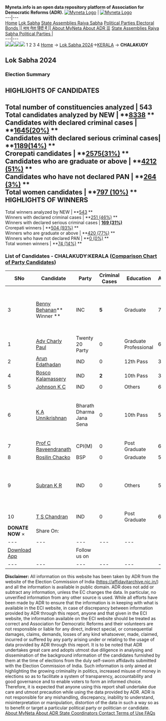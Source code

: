 **Myneta.info is an open data repository platform of Association for Democratic Reforms (ADR).**
[![Myneta Logo](https://www.myneta.info/lib/img/myneta-logo.png)](https://www.myneta.info/) | [![Myneta Logo](https://www.myneta.info/lib/img/adr-logo.png)](https://adrindia.org)  
---|---  
[Home](https://www.myneta.info/) [Lok Sabha](https://www.myneta.info/#ls "Lok Sabha") [ State Assemblies ](https://www.myneta.info/#sa "State Assemblies") [Rajya Sabha](https://www.myneta.info/#rs "Rajya Sabha") [Political Parties ](https://www.myneta.info/party "Political Parties") [ Electoral Bonds ](https://www.myneta.info/electoral_bonds "Electoral Bonds") [ || माय नेता हिंदी में || ](https://translate.google.co.in/translate?prev=hp&hl=en&js=y&u=www.myneta.info&sl=en&tl=hi&history_state0=) [ About MyNeta ](https://adrindia.org/content/about-myneta) [ About ADR ](https://adrindia.org/about-adr/who-we-are) [☰](javascript:void\(0\))
[ State Assemblies ](https://www.myneta.info/#sa "State Assemblies") [ Rajya Sabha ](https://www.myneta.info/#rs "Rajya Sabha") [ Political Parties ](https://www.myneta.info/party "Political Parties")
|   
---|---  
![](https://www.myneta.info/lib/img/banner/banner-1.png)![](https://www.myneta.info/lib/img/banner/banner-2.png)![](https://www.myneta.info/lib/img/banner/banner-3.png)![](https://www.myneta.info/lib/img/banner/banner-4.png)
1  2  3  4 
[Home](https://www.myneta.info/) → [Lok Sabha 2024](https://www.myneta.info/LokSabha2024/)→[KERALA](https://www.myneta.info/LokSabha2024/index.php?action=show_constituencies&state_id=17) → **CHALAKUDY**
### 
## Lok Sabha 2024
###  Election Summary 
HIGHLIGHTS OF CANDIDATES  
---  
Total number of constituencies analyzed |  543   
Total candidates analyzed by NEW | **[8338](https://www.myneta.info/LokSabha2024/index.php?action=summary&subAction=candidates_analyzed&sort=candidate#summary) **  
Candidates with declared criminal cases | **[1645(20%)](https://www.myneta.info/LokSabha2024/index.php?action=summary&subAction=crime&sort=candidate#summary) **  
Candidates with declared serious criminal cases| **[1189(14%)](https://www.myneta.info/LokSabha2024/index.php?action=summary&subAction=serious_crime&sort=candidate#summary) **  
Crorepati candidates | **[2575(31%)](https://www.myneta.info/LokSabha2024/index.php?action=summary&subAction=crorepati&sort=candidate#summary) **  
Candidates who are graduate or above | **[4212 (51%)](https://www.myneta.info/LokSabha2024/index.php?action=summary&subAction=education&sort=candidate#summary) **  
Candidates who have not declared PAN | **[264 (3%)](https://www.myneta.info/LokSabha2024/index.php?action=summary&subAction=without_pan&sort=candidate#summary) **  
Total women candidates | **[797 (10%)](https://www.myneta.info/LokSabha2024/index.php?action=summary&subAction=women_candidate&sort=candidate#summary) **  
HIGHLIGHTS OF WINNERS  
---  
Total winners analyzed by NEW | **[543](https://www.myneta.info/LokSabha2024/index.php?action=summary&subAction=winner_analyzed&sort=candidate#summary) **  
Winners with declared criminal cases | **[251 (46%)](https://www.myneta.info/LokSabha2024/index.php?action=summary&subAction=winner_crime&sort=candidate#summary) **  
Winners with declared serious criminal cases | **[169 (31%)](https://www.myneta.info/LokSabha2024/index.php?action=summary&subAction=winner_serious_crime&sort=candidate#summary)**  
Crorepati winners | **[504 (93%)](https://www.myneta.info/LokSabha2024/index.php?action=summary&subAction=winner_crorepati&sort=candidate#summary) **  
Winners who are graduate or above | **[420 (77%)](https://www.myneta.info/LokSabha2024/index.php?action=summary&subAction=winner_education&sort=candidate#summary) **  
Winners who have not declared PAN | **[0 (0%)](https://www.myneta.info/LokSabha2024/index.php?action=summary&subAction=winner_without_pan&sort=candidate#summary) **  
Total women winners | **[74 (14%)](https://www.myneta.info/LokSabha2024/index.php?action=summary&subAction=winner_women&sort=candidate#summary) **  
### List of Candidates - CHALAKUDY:KERALA ([Comparison Chart of Party Candidates](https://www.myneta.info/LokSabha2024/comparisonchart.php?constituency_id=215))
SNo | Candidate| Party| Criminal Cases| Education| Age| Total Assets| Liabilities  
---|---|---|---|---|---|---|---  
3  | [Benny Behanan](https://www.myneta.info/LokSabha2024/candidate.php?candidate_id=2272)** Winner ** | INC | **5** | Graduate| 71 | ![](https://myneta.info/image_v2.php?myneta_folder=LokSabha2024&candidate_id=2272&col=ta) | ![](https://myneta.info/image_v2.php?myneta_folder=LokSabha2024&candidate_id=2272&col=lia)  
1  | [Adv Charly Paul](https://www.myneta.info/LokSabha2024/candidate.php?candidate_id=3087) | Twenty 20 Party | 0 | Graduate Professional| 60 | Rs 3,89,54,106 ~ 3 Crore+ | Rs 94,71,682 ~ 94 Lacs+  
2  | [Arun Edathadan](https://www.myneta.info/LokSabha2024/candidate.php?candidate_id=3088) | IND | 0 | 12th Pass| 32 | Rs 16,70,000 ~ 16 Lacs+ | Rs 3,00,000 ~ 3 Lacs+  
4  | [Bosco Kalamassery](https://www.myneta.info/LokSabha2024/candidate.php?candidate_id=3085) | IND | **2** | 10th Pass| 39 | Rs 44,99,302 ~ 44 Lacs+ | Rs 65,000 ~ 65 Thou+  
5  | [Johnson K C](https://www.myneta.info/LokSabha2024/candidate.php?candidate_id=2141) | IND | 0 | Others| 62 | Rs 25,06,65,000 ~ 25 Crore+ | Rs 5,90,400 ~ 5 Lacs+  
6  | [K A Unnikrishnan](https://www.myneta.info/LokSabha2024/candidate.php?candidate_id=2139) | Bharath Dharma Jana Sena | 0 | 10th Pass| 56 | ![](https://myneta.info/image_v2.php?myneta_folder=LokSabha2024&candidate_id=2139&col=ta) | ![](https://myneta.info/image_v2.php?myneta_folder=LokSabha2024&candidate_id=2139&col=lia)  
7  | [Prof C Raveendranath](https://www.myneta.info/LokSabha2024/candidate.php?candidate_id=1819) | CPI(M) | 0 | Post Graduate| 68 | Rs 4,03,06,184 ~ 4 Crore+ | Rs 44,82,706 ~ 44 Lacs+  
8  | [Rosilin Chacko](https://www.myneta.info/LokSabha2024/candidate.php?candidate_id=2271) | BSP | 0 | Graduate| 58 | Rs 1,25,01,360 ~ 1 Crore+ | Rs 2,29,000 ~ 2 Lacs+  
9  | [Subran K R](https://www.myneta.info/LokSabha2024/candidate.php?candidate_id=3086) | IND | 0 | Others| 57 | ![](https://myneta.info/image_v2.php?myneta_folder=LokSabha2024&candidate_id=3086&col=ta) | ![](https://myneta.info/image_v2.php?myneta_folder=LokSabha2024&candidate_id=3086&col=lia)  
10  | [T S Chandran](https://www.myneta.info/LokSabha2024/candidate.php?candidate_id=2140) | IND | 0 | Post Graduate| 60 | Rs 1,07,47,328 ~ 1 Crore+ | Rs 0 ~   
|  **DONATE NOW** × |  Share On:  | [](https://api.whatsapp.com/send?text=https%3A%2F%2Fmyneta.info%2Fpunjab2022%2Findex.php%3Faction%3Dshow_constituencies%26state_id%3D19) | [](https://www.facebook.com/sharer/sharer.php?u=https%3A%2F%2Fmyneta.info%2Fpunjab2022%2Findex.php%3Faction%3Dshow_constituencies%26state_id%3D19) | [](https://twitter.com/share?url=https%3A%2F%2Fmyneta.info%2Fpunjab2022%2Findex.php%3Faction%3Dshow_constituencies%26state_id%3D19)  
---|---|---|---|---  
| [ Download App ](https://play.google.com/store/apps/details?id=com.webrosoft.myneta1&pcampaignid=pcampaignidMKT-Other-global-all-co-prtnr-py-PartBadge-Mar2515-1) | [](https://play.google.com/store/apps/details?id=com.webrosoft.myneta1&pcampaignid=pcampaignidMKT-Other-global-all-co-prtnr-py-PartBadge-Mar2515-1) |  Follow us on  | [](https://www.facebook.com/adrindia.org/) | [](https://twitter.com/adrspeaks) | [](https://groups.google.com/g/national-election-watch?hl=en&pli=1) | [](https://www.instagram.com/adrspeaks/) | [](https://www.youtube.com/user/adrspeaks) | [](https://sharechat.com/profile/adrspeaks)  
---|---|---|---|---|---|---|---|---  
**Disclaimer:** All information on this website has been taken by ADR from the website of the Election Commission of India (https://affidavitarchive.nic.in/) and all the information is available in public domain. ADR does not add or subtract any information, unless the EC changes the data. In particular, no unverified information from any other source is used. While all efforts have been made by ADR to ensure that the information is in keeping with what is available in the ECI website, in case of discrepancy between information provided by ADR through this report, anyone and that given in the ECI website, the information available on the ECI website should be treated as correct and Association for Democratic Reforms and their volunteers are not responsible or liable for any direct, indirect special, or consequential damages, claims, demands, losses of any kind whatsoever, made, claimed, incurred or suffered by any party arising under or relating to the usage of data provided by ADR through this report. It is to be noted that ADR undertakes great care and adopts utmost due diligence in analysing and dissemination of the background information of the candidates furnished by them at the time of elections from the duly self-sworn affidavits submitted with the Election Commission of India. Such information is only aimed at highlighting the growing criminality in politics, increased misuse of money in elections so as to facilitate a system of transparency, accountability and good governance and to enable voters to form an informed choice. Therefore, it is expected that anyone using this report shall undertake due care and utmost precaution while using the data provided by ADR. ADR is not responsible for any mishandling, discrepancy, inability to understand, misinterpretation or manipulation, distortion of the data in such a way so as to benefit or target a particular political party or politician or candidate. 
[ About MyNeta ](https://adrindia.org/content/about-myneta) [ About ADR ](https://adrindia.org/about-adr/who-we-are) [ State Coordinators ](https://adrindia.org/about-adr/state-coordinators) [ Contact ](https://adrindia.org/contact-us) [ Terms of Use ](https://adrindia.org/content/adr-terms-use) [ FAQs ](https://adrindia.org/content/faqs)
